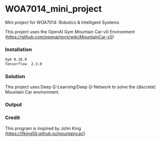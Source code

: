 # WOA7014_mini_project
Mini project for WOA7014: Robotics &amp; Intelligent Systems

This project uses the OpenAI Gym Mountain Car-v0 Environment (https://github.com/openai/gym/wiki/MountainCar-v0)

### Installation
```bash
Gym 0.18.0
Tensorflow  2.3.0
```
### Solution
This project uses Deep Q-Learning/Deep Q-Network to solve the (discrete) Mountain Car environment.

### Output


### Credit
This program is inspired by John King (https://jfking50.github.io/mountaincar/)
